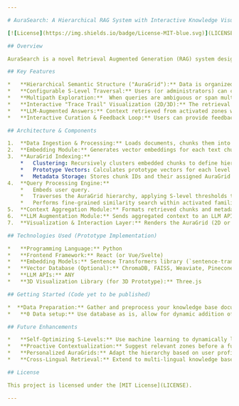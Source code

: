 ```yaml
---

# AuraSearch: A Hierarchical RAG System with Interactive Knowledge Visualization

[![License](https://img.shields.io/badge/License-MIT-blue.svg)](LICENSE)  

## Overview

AuraSearch is a novel Retrieval Augmented Generation (RAG) system designed to enhance the relevance, explainability, and user control of knowledge retrieval compared to traditional RAG approaches. It leverages a hierarchical semantic structure ("AuraGrid") built from embedding-based clustering to organize data, enabling efficient traversal and targeted context aggregation for Large Language Models (LLMs).  The core innovation lies in its interactive 2D/3D visualization, allowing users to trace the retrieval path and explore the knowledge base visually.

## Key Features

*   **Hierarchical Semantic Structure ("AuraGrid"):** Data is organized into a multi-level hierarchy of "Sectors," "Regions," "Zones," and “Families” based on semantic similarity determined by vector embeddings.
*   **Configurable S-Level Traversal:** Users (or administrators) can control the depth of search within the AuraGrid hierarchy using configurable "S-Levels" – thresholds for similarity scores at each level, allowing a balance between speed, comprehensiveness, and computational cost.
*   **Multipath Exploration:**  When queries are ambiguous or span multiple topics, the system explores multiple branches of the AuraGrid simultaneously ("multipath traversal") to retrieve diverse perspectives.
*   **Interactive "Trace Trail" Visualization (2D/3D):** The retrieval process is visualized as a path ("Trace Trail") through the AuraGrid, providing users with a clear understanding of how the system arrived at its results.  This visualization can be in 2D or 3D for enhanced spatial comprehension.
*   **LLM-Augmented Answers:** Context retrieved from activated zones within the AuraGrid is used to prompt an LLM for generating answers grounded in specific knowledge sources.
*   **Interactive Curation & Feedback Loop:** Users can provide feedback on retrieved content and potentially edit data associated with individual zones, contributing directly to the accuracy and quality of the knowledge base.

## Architecture & Components

1.  **Data Ingestion & Processing:** Loads documents, chunks them into manageable segments, and extracts metadata.
2.  **Embedding Module:** Generates vector embeddings for each text chunk using pre-trained sentence transformer models or LLM embedding APIs (e.g., OpenAI's `text-embedding-ada-002`).
3.  **AuraGrid Indexing:**
    *   Clustering: Recursively clusters embedded chunks to define hierarchical levels (Sectors, Regions, Zones, Families).
    *   Prototype Vectors: Calculates prototype vectors for each level based on cluster centroids.
    *   Metadata Storage: Stores chunk IDs and their assigned AuraGrid path.  Optionally stores vector embeddings in a Vector Database.
4.  **Query Processing Engine:**
    *   Embeds user query.
    *   Traverses the AuraGrid hierarchy, applying S-level thresholds to identify activated zones/families.
    *   Performs fine-grained similarity search within activated families (using a Vector Database or direct comparison).
5.  **Context Aggregation Module:** Formats retrieved chunks and metadata into prompts for the LLM.
6.  **LLM Augmentation Module:** Sends aggregated context to an LLM API to generate answers.
7.  **Visualization & Interaction Layer:** Renders the AuraGrid (2D or 3D), visualizes the “Trace Trail,” displays retrieved results, and provides user interaction controls.

## Technologies Used (Prototype Implementation)

*   **Programming Language:** Python
*   **Frontend Framework:** React (or Vue/Svelte)
*   **Embedding Models:** Sentence Transformers library (`sentence-transformers`), OpenAI API, Cohere Embed models
*   **Vector Database (Optional):** ChromaDB, FAISS, Weaviate, Pinecone
*   **LLM APIs:** ANY
*   **3D Visualization Library (for 3D Prototype):** Three.js

## Getting Started (Code yet to be published)

*  **Data Preparation:** Gather and preprocess your knowledge base documents.
*   **0 Data setup:** Use database as is, allow for dynamic addition of information to database during runtime.

## Future Enhancements

*   **Self-Optimizing S-Levels:** Use machine learning to dynamically learn and adjust the AuraGrid structure based on query patterns.
*   **Proactive Contextualization:** Suggest relevant zones before a full query is typed.
*   **Personalized AuraGrids:** Adapt the hierarchy based on user profiles or roles.
*   **Cross-Lingual Retrieval:** Extend to multi-lingual knowledge bases.

## License

This project is licensed under the [MIT License](LICENSE).

---
```

